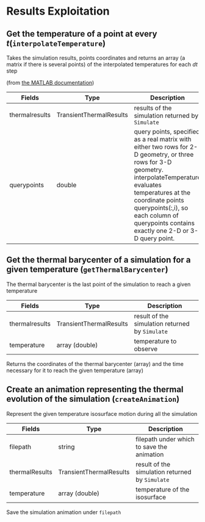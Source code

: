 # Results Exploitation

## Get the temperature of a point at every $t$(`interpolateTemperature`)

Takes the simulation results, points coordinates and returns an array (a matrix if there is several points) of the interpolated temperatures for each $dt$ step

(from [the MATLAB documentation](https://fr.mathworks.com/help/pde/ug/pde.steadystatethermalresults.interpolatetemperature.html))

| Fields      |        Type         | Description |
| ----------- |     ----------      | ----------- |
| thermalresults  |  TransientThermalResults  | results of the simulation returned by `Simulate`  |
| querypoints   | double |  query points, specified as a real matrix with either two rows for 2-D geometry, or three rows for 3-D geometry. interpolateTemperature evaluates temperatures at the coordinate points querypoints(:,i), so each column of querypoints contains exactly one 2-D or 3-D query point.

## Get the thermal barycenter of a simulation for a given temperature (`getThermalBarycenter`)

The thermal barycenter is the last point of the simulation to reach a given temperature

| Fields      |        Type         | Description |
| ----------- |     ----------      | ----------- |
| thermalresults  |  TransientThermalResults  | result of the simulation returned by `Simulate`  |
| temperature | array (double) | temperature to observe

Returns the coordinates of the thermal barycenter (array) and the time necessary for it to reach the given temperature (array)

## Create an animation representing the thermal evolution of the simulation (`createAnimation`)

Represent the given temperature isosurface motion during all the simulation

| Fields         |        Type              | Description |
| -----------    |     ----------           | ----------- |
| filepath       |        string            | filepath under which to save the animation  |
| thermalResults | TransientThermalResults  | result of the simulation returned by `Simulate`  |
| temperature    |    array (double)        | temperature of the isosurface |

Save the simulation animation under `filepath`